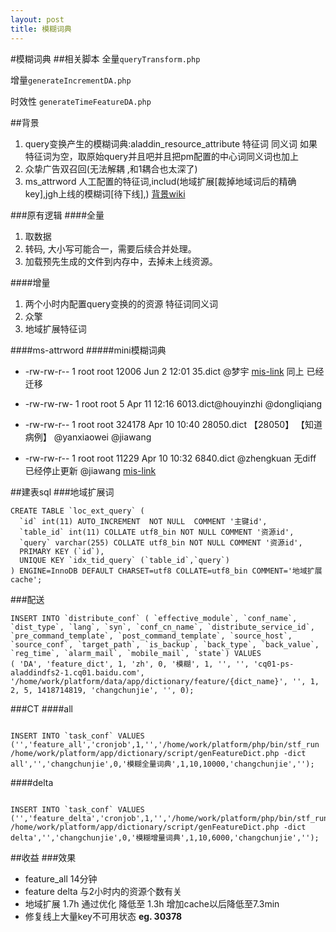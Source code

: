 ```yaml
---
layout: post 
title: 模糊词典
---
```


#模糊词典
##相关脚本
全量`queryTransform.php
`

增量`generateIncrementDA.php`

时效性 `generateTimeFeatureDA.php`

##背景
1. query变换产生的模糊词典:aladdin_resource_attribute 特征词 同义词 如果特征词为空，取原始query并且吧并且把pm配置的中心词同义词也加上
2. 众挚广告双召回(无法解耦 ,和1耦合也太深了)
3. ms_attrword 人工配置的特征词,includ(地域扩展[裁掉地域词后的精确key],jgh上线的模糊词[待下线],) 
[背景wiki](http://wiki.baidu.com/display/KGAAL/AlaPlatformDevS119)

###原有逻辑
####全量
1. 取数据
2. 转码, 大小写可能合一，需要后续合并处理。
3. 加载预先生成的文件到内存中，去掉未上线资源。

####增量
1. 两个小时内配置query变换的的资源 特征词同义词
2. 众擎
3. 地域扩展特征词


####ms-attrword
#####mini模糊词典
* -rw-rw-r--  1 root root    12006 Jun  2 12:01 35.dict  @梦宇
[mis-link](http://mis.baidu.com:8080/stream/view?data_name=ps_android_alading_dict_psus.dict.txt)
同上  已经迁移
* -rw-rw-rw-  1 root root        5 Apr 11 12:16 6013.dict@houyinzhi @dongliqiang

* -rw-rw-r--  1 root root   324178 Apr 10 10:40 28050.dict 【28050】 【知道病例】   @yanxiaowei @jiawang
* -rw-rw-r--  1 root root    11229 Apr 10 10:32 6840.dict  @zhengkuan  无diff  已经停止更新 @jiawang
[mis-link](http://mis.baidu.com:8080/stream/view?data_name=ms_attrword_da)

##建表sql
###地域扩展词
<pre><code>CREATE TABLE `loc_ext_query` (
  `id` int(11) AUTO_INCREMENT  NOT NULL  COMMENT '主键id',
  `table_id` int(11) COLLATE utf8_bin NOT NULL COMMENT '资源id',
  `query` varchar(255) COLLATE utf8_bin NOT NULL COMMENT '资源id',
  PRIMARY KEY (`id`),
  UNIQUE KEY `idx_tid_query` (`table_id`,`query`)
) ENGINE=InnoDB DEFAULT CHARSET=utf8 COLLATE=utf8_bin COMMENT='地域扩展cache';</code></pre>
###配送
<pre><code>INSERT INTO `distribute_conf` ( `effective_module`, `conf_name`, `dist_type`, `lang`, `syn`, `conf_cn_name`, `distribute_service_id`, `pre_command_template`, `post_command_template`, `source_host`, `source_conf`, `target_path`, `is_backup`, `back_type`, `back_value`, `reg_time`, `alarm_mail`, `mobile_mail`, `state`) VALUES
( 'DA', 'feature_dict', 1, 'zh', 0, '模糊', 1, '', '', 'cq01-ps-aladdindfs2-1.cq01.baidu.com', '/home/work/platform/data/app/dictionary/feature/{dict_name}', '', 1, 2, 5, 1418714819, 'changchunjie', '', 0);</code></pre>

###CT
####all
<pre><code>
INSERT INTO `task_conf` VALUES ('','feature_all','cronjob',1,'','/home/work/platform/php/bin/stf_run /home/work/platform/app/dictionary/script/genFeatureDict.php -dict all','','changchunjie',0,'模糊全量词典',1,10,10000,'changchunjie','');
</pre></code>
####delta
<pre><code>
INSERT INTO `task_conf` VALUES ('','feature_delta','cronjob',1,'','/home/work/platform/php/bin/stf_run /home/work/platform/app/dictionary/script/genFeatureDict.php -dict delta','','changchunjie',0,'模糊增量词典',1,10,6000,'changchunjie','');
</pre></code>


##收益
###效果
* feature_all 14分钟
* feature delta 与2小时内的资源个数有关
* 地域扩展 1.7h 通过优化 降低至 1.3h 增加cache以后降低至7.3min
* 修复线上大量key不可用状态
 **eg. 30378**
 
 
